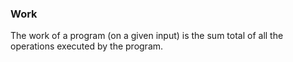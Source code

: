 ### Work

The work of a program (on a given input) is the sum total of all the operations executed by the program.
